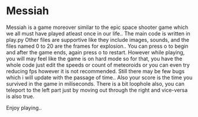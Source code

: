 # Messiah
Messiah is a game moreover similar to the epic space shooter game which we all must have played atleast once in our life..
The main code is written in play.py
Other files are supportive like they include images, sounds, and the files named 0 to 20 are the frames for explosion..
You can press o to begin and after the game ends, again press o to restart.
However while playing, you will may feel like the game is on hard mode so for that, you have the whole code just edit the speeds or count of meteoroids or you can even try reducing fps however it is not recommended.
Still there may be few bugs which i will update with the passage of time..
Also your score is the time you survived in the game in miliseconds.
There is a bit loophole also, you can teleport to the left part just by moving out through the right and vice-versa is also true.

Enjoy playing..
